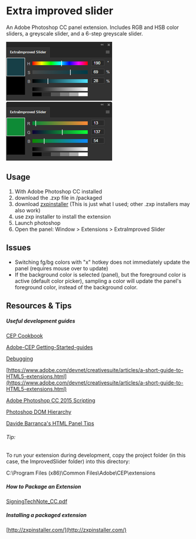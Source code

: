 # Extra improved slider
An Adobe Photoshop CC panel extension. Includes RGB and HSB color sliders, a greyscale slider, and a 6-step greyscale slider.

![HSB screenshot](https://github.com/dustymethod/improved-slider/blob/master/resources/screenshotHSB.jpg "HSB screenshot")
![RGB screenshot](https://github.com/dustymethod/improved-slider/blob/master/resources/screenshotRGB.jpg "RGB screenshot")

## Usage
1. With Adobe Photoshop CC installed
2. download the .zxp file in /packaged
3. download [zxpinstaller](http://zxpinstaller.com/) (This is just what I used; other .zxp installers may also work)
4. use zxp installer to install the extension
5. Launch photoshop
6. Open the panel: Window > Extensions > ExtraImproved Slider

## Issues
- Switching fg/bg colors with "x" hotkey does not immediately update the panel (requires mouse over to update)
- If the background color is selected (panel), but the foreground color is active (default color picker), sampling a color will update the panel's foreground color, instead of the background color.


## Resources & Tips
##### Useful development guides
[CEP Cookbook](https://github.com/Adobe-CEP/CEP-Resources/blob/master/CEP_8.x/Documentation/CEP%208.0%20HTML%20Extension%20Cookbook.md)

[Adobe-CEP Getting-Started-guides](https://github.com/Adobe-CEP/Getting-Started-guides)

[Debugging](https://github.com/Adobe-CEP/Getting-Started-guides/tree/master/Client-side%20Debugging)

[https://www.adobe.com/devnet/creativesuite/articles/a-short-guide-to-HTML5-extensions.html](https://www.adobe.com/devnet/creativesuite/articles/a-short-guide-to-HTML5-extensions.html)

[Adobe Photoshop CC 2015 Scripting](https://www.adobe.com/devnet/photoshop/scripting.html)

[Photoshop DOM Hierarchy](http://objjob.phrogz.net/pshop/hierarchy)

[Davide Barranca's HTML Panel Tips](http://www.davidebarranca.com/category/code/html-panels/)

###### Tip:
To run your extension during development, copy the project folder (in this case, the ImprovedSlider folder) into this directory:

C:\Program Files (x86)\Common Files\Adobe\CEP\extensions

##### How to Package an Extension
[SigningTechNote\_CC.pdf](https://wwwimages2.adobe.com/content/dam/acom/en/devnet/creativesuite/pdfs/SigningTechNote_CC.pdf)

##### Installing a packaged extension
[http://zxpinstaller.com/](http://zxpinstaller.com/)


